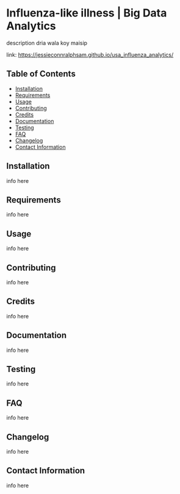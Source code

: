 # Influenza-like illness | Big Data Analytics

description dria wala koy maisip

link: https://jessieconnralphsam.github.io/usa_influenza_analytics/

## Table of Contents

- [Installation](#installation)
- [Requirements](#requirements)
- [Usage](#usage)
- [Contributing](#contributing)
- [Credits](#credits)
- [Documentation](#documentation)
- [Testing](#testing)
- [FAQ](#faq)
- [Changelog](#changelog)
- [Contact Information](#contact-information)

## Installation
info here
## Requirements
info here
## Usage
info here
## Contributing
info here
## Credits
info here
## Documentation
info here
## Testing
info here
## FAQ
info here
## Changelog
info here
## Contact Information
info here
